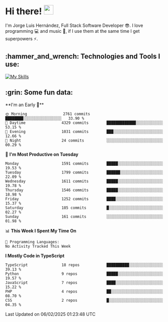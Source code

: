<h1 align="left">
 <abc>
  <br>Hi there! <img src="https://user-images.githubusercontent.com/42378118/110234147-e3259600-7f4e-11eb-95be-0c4047144dea.gif" width="30"><br>
 </abc>
</h1>

I'm Jorge Luis Hernández, Full Stack Software Developer :sunglasses:. I love programming :computer: and music :musical_score:, if I use them at the same time I get superpowers :zap:. 


<h2 align="left">:hammer_and_wrench: Technologies and Tools I use:</h2>

[![My Skills](https://skillicons.dev/icons?i=js,ts,html,css,py,vue,react,next,nest,postgres,mysql)](https://skillicons.dev)

<h2 align="left">:grin: Some fun data:</h2>
<!--START_SECTION:waka-->
**I'm an Early 🐤** 

```text
🌞 Morning                2761 commits        ████████░░░░░░░░░░░░░░░░░   33.90 % 
🌆 Daytime                4329 commits        █████████████░░░░░░░░░░░░   53.15 % 
🌃 Evening                1031 commits        ███░░░░░░░░░░░░░░░░░░░░░░   12.66 % 
🌙 Night                  24 commits          ░░░░░░░░░░░░░░░░░░░░░░░░░   00.29 % 
```
📅 **I'm Most Productive on Tuesday** 

```text
Monday                   1591 commits        █████░░░░░░░░░░░░░░░░░░░░   19.53 % 
Tuesday                  1799 commits        ██████░░░░░░░░░░░░░░░░░░░   22.09 % 
Wednesday                1611 commits        █████░░░░░░░░░░░░░░░░░░░░   19.78 % 
Thursday                 1546 commits        █████░░░░░░░░░░░░░░░░░░░░   18.98 % 
Friday                   1252 commits        ████░░░░░░░░░░░░░░░░░░░░░   15.37 % 
Saturday                 185 commits         █░░░░░░░░░░░░░░░░░░░░░░░░   02.27 % 
Sunday                   161 commits         ░░░░░░░░░░░░░░░░░░░░░░░░░   01.98 % 
```


📊 **This Week I Spent My Time On** 

```text
💬 Programming Languages: 
No Activity Tracked This Week
```

**I Mostly Code in TypeScript** 

```text
TypeScript               18 repos            ██████████░░░░░░░░░░░░░░░   39.13 % 
Python                   9 repos             █████░░░░░░░░░░░░░░░░░░░░   19.57 % 
JavaScript               7 repos             ████░░░░░░░░░░░░░░░░░░░░░   15.22 % 
PHP                      4 repos             ██░░░░░░░░░░░░░░░░░░░░░░░   08.70 % 
CSS                      2 repos             █░░░░░░░░░░░░░░░░░░░░░░░░   04.35 % 
```




 Last Updated on 06/02/2025 01:23:48 UTC
<!--END_SECTION:waka-->
